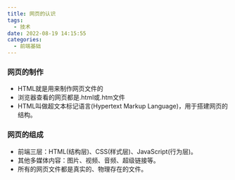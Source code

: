 ```yaml
---
title: 网页的认识
tags:
  - 技术
date: 2022-08-19 14:15:55
categories:
  - 前端基础
---
```


### 网页的制作

- HTML就是用来制作网页文件的
- 浏览器查看的网页都是.html或.htm文件
- HTML叫做超文本标记语言(Hypertext Markup Language)，用于搭建网页的结构。

### 网页的组成

- 前端三层：HTML(结构层)、CSS(样式层)、JavaScript(行为层)。
- 其他多媒体内容：图片、视频、音频、超级链接等。
- 所有的网页文件都是真实的、物理存在的文件。

